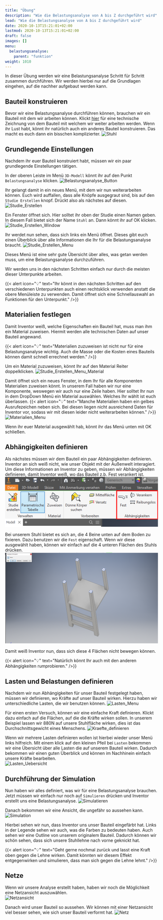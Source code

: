 ```yaml
---
title: "Übung"
description: "Wie die Belastungsanalyse von A bis Z durchgeführt wird"
lead: "Wie die Belastungsanalyse von A bis Z durchgeführt wird"
date: 2020-10-13T15:21:01+02:00
lastmod: 2020-10-13T15:21:01+02:00
draft: false
images: []
menu:
  belastungsanalyse:
    parent: "funktion"
weight: 1010
---
```


In dieser Übung werden wir eine Belastungsanalyse Schritt für Schritt zusammen durchführen. Wir werden hierbei nur auf die Grundlagen eingehen, auf die nachher aufgebaut werden kann.

## Bauteil konstruieren

Bevor wir eine Belastungsanalyse durchführen können, brauchen wir ein Bauteil mit dem wir arbeiten können. Klickt <a href="https://files.conor-burns.com/docs/Stuhl.pdf" target="_blank" rel="noopener"
        role="button">hier</a> für eine technische Zeichnung von dem Bauteil mit welchem wir weiter arbeiten werden. Wenn ihr Lust habt, könnt ihr natürlich auch ein anderes Bauteil konstruieren. Das macht es euch dann ein bisschen komplizierter.
![Stuhl](Stuhl.PNG)

## Grundlegende Einstellungen

Nachdem ihr euer Bauteil konstruiert habt, müssen wir ein paar grundlegende Einstellungen tätigen.

In der oberen Leiste im Menü `3D-Modell` könnt ihr auf den Punkt `Belastungsanalyse` klicken.
![Belastungsanalyse_Button](Belastungsanalyse_Button.PNG)

Ihr gelangt damit in ein neues Menü, mit dem wir nun weiterarbeiten können. Euch wird auffallen, dass alle Knöpfe ausgegraut sind, bis auf den `Studie Erstellen` knopf. Drückt also als nächstes auf diesen.
![Studie_Erstellen](Studie_Erstellen.PNG)

Ein Fenster öffnet sich. Hier solltet ihr oben der Studie einen Namen geben. In diesem Fall bietet sich der Name `Stuhl` an. Dann könnt ihr auf OK klicken.
![Studie_Erstellen_Window](Studie_Erstellen_Window.PNG)

Ihr werdet nun sehen, dass sich links ein Menü öffnet. Dieses gibt euch einen Überblick über alle Informationen die Ihr für die Belastungsanalyse braucht.
![Studie_Erstellen_Menu](Studie_Erstellen_Menu.PNG)

Dieses Menü ist eine sehr gute Übersicht über alles, was getan werden muss, um eine Belastungsanalyse durchzuführen.

Wir werden uns in den nächsten Schritten einfach nur durch die meisten dieser Unterpunkte arbeiten.

{{< alert icon="💡" text="Ihr könnt in den nächsten Schritten auf den verschiedenen Unterpunkten auch einen rechtsklick verwenden anstatt die obere Menüleiste zu verwenden. Damit öffnet sich eine Schnellauswahl an Funktionen für den Unterpunkt." />}}

## Materialien festlegen

Damit Inventor weiß, welche Eigenschaften ein Bauteil hat, muss man ihm ein Material zuweisen. Hiermit werden alle technischen Daten auf unser Bauteil angewand. 

{{< alert icon="💡" text="Materialien zuzuweisen ist nicht nur für eine Belastungsanalyse wichtig. Auch die Masse oder die Kosten eines Bauteils können damit schnell errechnet werden." />}}

Um ein Material zuzuweisen, könnt Ihr auf den Material Reiter doppelklicken.
![Studie_Erstellen_Menu_Material](Studie_Erstellen_Menu_Material.PNG)

Damit öffnet sich ein neues Fenster, in dem Ihr für alle Komponenten Materialien zuweisen könnt. In unserem Fall haben wir nur eine Komponente, weswegen wir auch nur eine Zeile haben. Hier solltet Ihr nun in dem DropDown Menü ein Material auswählen. Welches Ihr wählt ist euch überlassen.
{{< alert icon="💡" text="Manche Materialien haben ein gelbes Ausrufezeichen neben sich. Bei diesen liegen nicht ausreichend Daten für Inventor vor, sodass wir mit diesen leider nicht weiterarbeiten können." />}}
![Materialien_Menu](Materialien_Menu.PNG)

Wenn ihr euer Material ausgewählt hab, könnt ihr das Menü unten mit OK schließen.

## Abhängigkeiten definieren

Als nächstes müssen wir dem Bauteil ein paar Abhängigkeiten definieren. Inventor an sich weiß nicht, wie unser Objekt mit der Außenwelt interagiert. Um diese Informationen an Inventor zu geben, müssen wir Abhängigkeiten definieren, damit Inventor weiß, wo das Bauteil z.b. Fest verankert ist.
![Abhängigkeiten_Menu](Abhängigkeiten_Menu.PNG)

Bei unserem Stuhl bietet es sich an, die 4 Beine unten auf dem Boden zu fixieren. Dazu benutzen wir die `Fest` eigenschaft. Wenn wir diese ausgewählt haben, können wir einfach auf die 4 unteren Flächen des Stuhls drücken.
![Abhängigkeiten_Festlegen](Abhängigkeiten_Festlegen.PNG)

Damit weiß Inventor nun, dass sich diese 4 Flächen nicht bewegen können.

{{< alert icon="💡" text="Natürlich könnt Ihr auch mit den anderen Abhängigkeiten rumprobieren." />}}

## Lasten und Belastungen definieren

Nachdem wir nun Abhängigkeiten für unser Bauteil festgelegt haben, müssen wir definieren, wo Kräfte auf unser Bauteil wirken. Hierzu haben wir unterschiedliche Lasten, die wir benutzen können.
![Lasten_Menu](Lasten_Menu.PNG)

Für einen ersten Versuch, können wir eine einfache Kraft definieren. Klickt dazu einfach auf die Flächen, auf die die Kräfte wirken sollen. In unserem Beispiel lassen wir 880N auf unsere Stuhlfläche wirken, dies ist das Durchschnittsgewicht eines Menschens.
![Kraefte_definieren](Kraefte_definieren.PNG)

Wenn wir mehrere Lasten definieren wollen ist hierbei wieder unser Menü links hilfreich. Mit einem klick auf den kleinen Pfeil bei `Lasten` bekommen wir eine Übersicht über alle Lasten die auf unserem Bauteil wirken. Dadurch bekommen wir einen guten Überblick und können im Nachhinein einfach unsere Kräfte bearbeiten.<br />
![Lasten_Uebersicht](Lasten_Uebersicht.PNG)

## Durchführung der Simulation
Nun haben wir alles definiert, was wir für eine Belastungsanalyse brauchen. Jetzt müssen wir einfach nur noch auf `Simulieren` drücken und Inventor erstellt uns eine Belastungsanalyse.
![Simulatieren](Simulieren.PNG)

Danach bekommen wir eine Ansicht, die ungefähr so aussehen kann.
![Simulation](Simulation.PNG)

Hierbei sehen wir nun, dass Inventor uns unser Bauteil eingefärbt hat. Links in der Legende sehen wir auch, was die Farben zu bedeuten haben. Auch sehen wir eine Outline von unserem originalem Bauteil. Dadurch können wir schön sehen, dass sich unsere Stuhllehne nach vorne geknickt hat.

{{< alert icon="💡" text="Geht gerne nochmal zurück und lasst eine Kraft oben gegen die Lehne wirken. Damit könnten wir diesem Effekt entgegenwirken und simulieren, dass man sich gegen die Lehne lehnt." />}}

## Netze
Wenn wir unsere Analyse erstellt haben, haben wir noch die Möglichkeit eine Netzansicht auszuwählen.<br />
![Netzansicht](Netzansicht.PNG)

Danach wird unser Bauteil so aussehen. Wir können mit einer Netzansicht viel besser sehen, wie sich unser Bauteil verformt hat.
![Netz](Netz.PNG)
